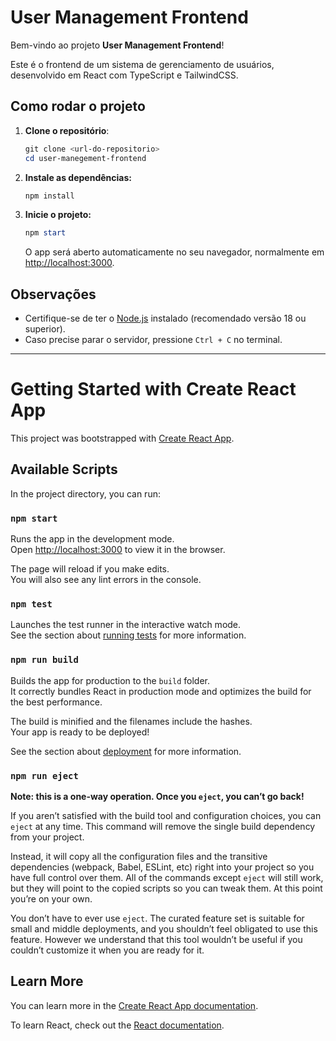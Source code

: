 # User Management Frontend

Bem-vindo ao projeto **User Management Frontend**!

Este é o frontend de um sistema de gerenciamento de usuários, desenvolvido em React com TypeScript e TailwindCSS.

## Como rodar o projeto

1. **Clone o repositório**:
   ```powershell
   git clone <url-do-repositorio>
   cd user-manegement-frontend
   ```

2. **Instale as dependências:**
   ```powershell
   npm install
   ```

3. **Inicie o projeto:**
   ```powershell
   npm start
   ```
   O app será aberto automaticamente no seu navegador, normalmente em [http://localhost:3000](http://localhost:3000).

## Observações
- Certifique-se de ter o [Node.js](https://nodejs.org/) instalado (recomendado versão 18 ou superior).
- Caso precise parar o servidor, pressione `Ctrl + C` no terminal.

---

# Getting Started with Create React App

This project was bootstrapped with [Create React App](https://github.com/facebook/create-react-app).

## Available Scripts

In the project directory, you can run:

### `npm start`

Runs the app in the development mode.\
Open [http://localhost:3000](http://localhost:3000) to view it in the browser.

The page will reload if you make edits.\
You will also see any lint errors in the console.

### `npm test`

Launches the test runner in the interactive watch mode.\
See the section about [running tests](https://facebook.github.io/create-react-app/docs/running-tests) for more information.

### `npm run build`

Builds the app for production to the `build` folder.\
It correctly bundles React in production mode and optimizes the build for the best performance.

The build is minified and the filenames include the hashes.\
Your app is ready to be deployed!

See the section about [deployment](https://facebook.github.io/create-react-app/docs/deployment) for more information.

### `npm run eject`

**Note: this is a one-way operation. Once you `eject`, you can’t go back!**

If you aren’t satisfied with the build tool and configuration choices, you can `eject` at any time. This command will remove the single build dependency from your project.

Instead, it will copy all the configuration files and the transitive dependencies (webpack, Babel, ESLint, etc) right into your project so you have full control over them. All of the commands except `eject` will still work, but they will point to the copied scripts so you can tweak them. At this point you’re on your own.

You don’t have to ever use `eject`. The curated feature set is suitable for small and middle deployments, and you shouldn’t feel obligated to use this feature. However we understand that this tool wouldn’t be useful if you couldn’t customize it when you are ready for it.

## Learn More

You can learn more in the [Create React App documentation](https://facebook.github.io/create-react-app/docs/getting-started).

To learn React, check out the [React documentation](https://reactjs.org/).
